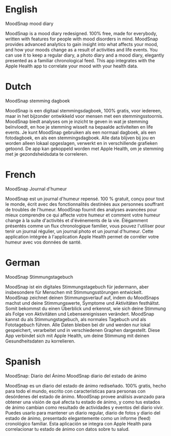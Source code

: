 # English

MoodSnap mood diary

MoodSnap is a mood diary redesigned. 100% free, made for everybody, written with features for people with mood disorders in mind. MoodSnap provides advanced analytics to gain insight into what affects your mood, and how your moods change as a result of activities and life events. You can use it to keep a regular diary, a photo diary and a mood diary, elegantly presented as a familiar chronological feed. This app integrates with the Apple Health app to correlate your mood with your health data.

# Dutch

MoodSnap stemming dagboek

MoodSnap is een digitaal stemmingsdagboek, 100% gratis, voor iedereen, maar in het bijzonder ontwikkeld voor mensen met een stemmingsstoornis. MoodSnap biedt analyses om je inzicht te geven in wat je stemming beïnvloedt, en hoe je stemming wisselt na bepaalde activiteiten en life events. Je kunt MoodSnap gebruiken als een normaal dagboek, als een fotodagboek, en als een stemmingsdagboek. Alle data blijven bij jou en worden alleen lokaal opgeslagen, verwerkt en in verschillende grafieken getoond. De app kan gekoppeld worden met Apple Health, om je stemming met je gezondsheidsdata te correleren. 

# French

MoodSnap Journal d'humeur

MoodSnap est un journal d'humeur repensé. 100 % gratuit, conçu pour tout le monde, écrit avec des fonctionnalités destinées aux personnes souffrant de troubles de l'humeur. MoodSnap fournit des analyses avancées pour mieux comprendre ce qui affecte votre humeur et comment votre humeur change à la suite d'activités et d'événements de la vie. Élégamment présentés comme un flux chronologique familier, vous pouvez l'utiliser pour tenir un journal régulier, un journal photo et un journal d'humeur. Cette application intégrée à l'application Apple Health permet de corréler votre humeur avec vos données de santé.

# German

MoodSnap Stimmungstagebuch

MoodSnap ist ein digitales Stimmungstagebuch für jedermann, aber insbesondere für Menschen mit Stimmungsstörungen entwickelt. MoodSnap zeichnet deinen Stimmungsverlauf auf, indem du MoodSnaps machst und deine Stimmungswerte, Symptome und Aktivitäten festhältst. Somit bekommst du einen Überblick und erkennst, wie sich deine Stimmung als Folge von Aktivitäten und Lebensereignissen verändert. MoodSnap kannst du als Stimmungstagebuch, als normales Tagebuch und als Fototagebuch führen. Alle Daten bleiben bei dir und werden nur lokal gespeichert, verarbeitet und in verschiedenen Graphen dargestellt. Diese App verbindet sich mit Apple Health, um deine Stimmung mit deinen Gesundheitsdaten zu korrelieren.

# Spanish

MoodSnap: Diario del Ánimo
MoodSnap diario del estado de ánimo

MoodSnap es un diario del estado de ánimo rediseñado. 100% gratis, hecho para todo el mundo, escrito con características para personas con desórdenes del estado de ánimo. MoodSnap provee análisis avanzado para obtener una visión de qué afecta tu estado de ánimo, y como tus estados de ánimo cambian como resultado de actividades y eventos del diario vivir. Puedes usarlo para mantener un diario regular, diario de fotos y diario del estado de ánimo, presentado elegantemente como un informe (feed) cronológico familiar. Esta aplicación se integra con Apple Health para correlacionar tu estado de ánimo con datos sobre tu salud.
